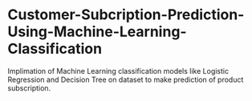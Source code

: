 # Customer-Subcription-Prediction-Using-Machine-Learning-Classification
Implimation of Machine Learning classification models like Logistic Regression and Decision Tree on dataset to make prediction of product subscription.

